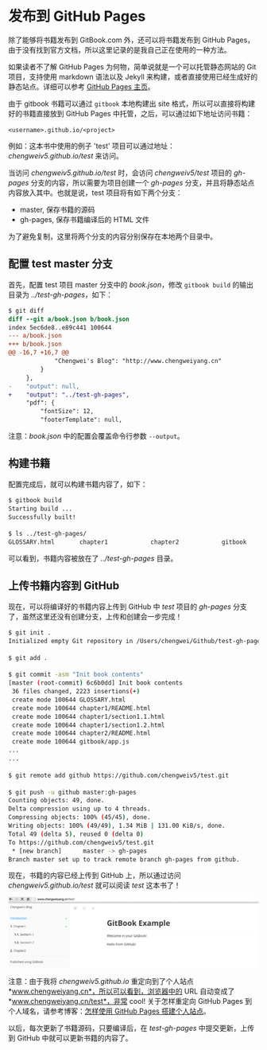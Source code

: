 # 发布到 GitHub Pages

除了能够将书籍发布到 GitBook.com 外，还可以将书籍发布到 GitHub Pages，由于没有找到官方文档，所以这里记录的是我自己正在使用的一种方法。

如果读者不了解 GitHub Pages 为何物，简单说就是一个可以托管静态网站的 Git 项目，支持使用 markdown 语法以及 Jekyll 来构建，或者直接使用已经生成好的静态站点。详细可以参考 [GitHub Pages 主页](https://pages.github.com/)。

由于 gitbook 书籍可以通过 `gitbook` 本地构建出 site 格式，所以可以直接将构建好的书籍直接放到 GitHub Pages 中托管，之后，可以通过如下地址访问书籍：

`<username>.github.io/<project>`

例如：这本书中使用的例子 'test' 项目可以通过地址：*chengweiv5.github.io/test* 来访问。

当访问 *chengweiv5.github.io/test* 时，会访问 *chengweiv5/test* 项目的 *gh-pages* 分支的内容，所以需要为项目创建一个 *gh-pages* 分支，并且将静态站点内容放入其中。也就是说，test 项目将有如下两个分支：

- master, 保存书籍的源码
- gh-pages, 保存书籍编译后的 HTML 文件

为了避免复制，这里将两个分支的内容分别保存在本地两个目录中。

## 配置 test master 分支

首先，配置 test 项目 master 分支中的 *book.json*，修改 `gitbook build` 的输出目录为 *../test-gh-pages*，如下：

```diff
$ git diff
diff --git a/book.json b/book.json
index 5ec6de8..e89c441 100644
--- a/book.json
+++ b/book.json
@@ -16,7 +16,7 @@
             "Chengwei's Blog": "http://www.chengweiyang.cn"
         }
     },
-    "output": null,
+    "output": "../test-gh-pages",
     "pdf": {
         "fontSize": 12,
         "footerTemplate": null,
```

注意：*book.json* 中的配置会覆盖命令行参数 `--output`。

## 构建书籍

配置完成后，就可以构建书籍内容了，如下：

```bash
$ gitbook build
Starting build ...
Successfully built!

$ ls ../test-gh-pages/
GLOSSARY.html       chapter1            chapter2            gitbook             glossary_index.json index.html          search_index.json
```

可以看到，书籍内容被放在了 *../test-gh-pages* 目录。

## 上传书籍内容到 GitHub

现在，可以将编译好的书籍内容上传到 GitHub 中 *test* 项目的 *gh-pages* 分支了，虽然这里还没有创建分支，上传和创建会一步完成！

```bash
$ git init .
Initialized empty Git repository in /Users/chengwei/Github/test-gh-pages/.git/

$ git add .

$ git commit -asm "Init book contents"
[master (root-commit) 6c6b0dd] Init book contents
 36 files changed, 2223 insertions(+)
 create mode 100644 GLOSSARY.html
 create mode 100644 chapter1/README.html
 create mode 100644 chapter1/section1.1.html
 create mode 100644 chapter1/section1.2.html
 create mode 100644 chapter2/README.html
 create mode 100644 gitbook/app.js
...
...

$ git remote add github https://github.com/chengweiv5/test.git

$ git push -u github master:gh-pages
Counting objects: 49, done.
Delta compression using up to 4 threads.
Compressing objects: 100% (45/45), done.
Writing objects: 100% (49/49), 1.34 MiB | 131.00 KiB/s, done.
Total 49 (delta 5), reused 0 (delta 0)
To https://github.com/chengweiv5/test.git
 * [new branch]      master -> gh-pages
Branch master set up to track remote branch gh-pages from github.
```

现在，书籍的内容已经上传到 GitHub 上，所以通过访问 *chengweiv5.github.io/test* 就可以阅读 *test* 这本书了！

![gitbook git-pages](../assets/github-pages/gitbook-git-pages.png)

注意：由于我将 *chengweiv5.github.io* 重定向到了个人站点 *www.chengweiyang.cn*，所以可以看到，浏览器中的 URL 自动变成了 *www.chengweiyang.cn/test*，非常 cool! 关于怎样重定向 GitHub Pages 到个人域名，请参考博客：[怎样使用 GitHub Pages 搭建个人站点](http://www.chengweiyang.cn/2014/07/19/Whats-behind-this-site/)。

以后，每次更新了书籍源码，只要编译后，在 *test-gh-pages* 中提交更新，上传到 GitHub 中就可以更新书籍的内容了。
